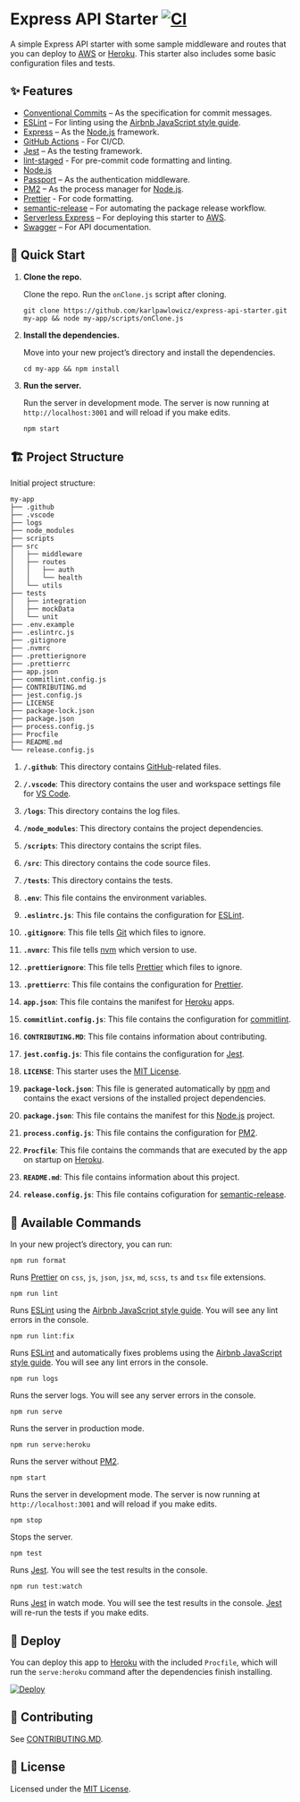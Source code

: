 # Express API Starter [![CI](https://github.com/karlpawlowicz/express-api-starter/actions/workflows/main.yml/badge.svg?branch=main)](https://github.com/karlpawlowicz/express-api-starter/actions/workflows/main.yml)

A simple Express API starter with some sample middleware and routes that you can deploy to [AWS](https://aws.amazon.com/) or [Heroku](https://www.heroku.com/). This starter also includes some basic configuration files and tests.

## ✨ Features

- [Conventional Commits](https://www.conventionalcommits.org/) – As the specification for commit messages.
- [ESLint](https://eslint.org/) – For linting using the [Airbnb JavaScript style guide](https://github.com/airbnb/javascript/tree/master/packages/eslint-config-airbnb).
- [Express](https://expressjs.com/) – As the [Node.js](https://nodejs.org/) framework.
- [GitHub Actions](https://github.com/features/actions) - For CI/CD.
- [Jest](https://jestjs.io/) – As the testing framework.
- [lint-staged](https://github.com/okonet/lint-staged) - For pre-commit code formatting and linting.
- [Node.js](https://nodejs.org/)
- [Passport](http://www.passportjs.org/) – As the authentication middleware.
- [PM2](https://pm2.keymetrics.io/) – As the process manager for [Node.js](https://nodejs.org/).
- [Prettier](https://prettier.io/) - For code formatting.
- [semantic-release](https://github.com/semantic-release/semantic-release) – For automating the package release workflow.
- [Serverless Express](https://github.com/vendia/serverless-express) – For deploying this starter to [AWS](https://aws.amazon.com/).
- [Swagger](https://swagger.io/) – For API documentation.

## 🚀 Quick Start

1. **Clone the repo.**

   Clone the repo. Run the `onClone.js` script after cloning.

   ```shell
   git clone https://github.com/karlpawlowicz/express-api-starter.git my-app && node my-app/scripts/onClone.js
   ```

2. **Install the dependencies.**

   Move into your new project’s directory and install the dependencies.

   ```shell
   cd my-app && npm install
   ```

3. **Run the server.**

   Run the server in development mode. The server is now running at `http://localhost:3001` and will reload if you make edits.

   ```shell
   npm start
   ```

## 🏗️ Project Structure

Initial project structure:

```
my-app
├── .github
├── .vscode
├── logs
├── node_modules
├── scripts
├── src
│   ├── middleware
│   ├── routes
│   │   ├── auth
│   │   └── health
│   └── utils
├── tests
│   ├── integration
│   ├── mockData
│   └── unit
├── .env.example
├── .eslintrc.js
├── .gitignore
├── .nvmrc
├── .prettierignore
├── .prettierrc
├── app.json
├── commitlint.config.js
├── CONTRIBUTING.md
├── jest.config.js
├── LICENSE
├── package-lock.json
├── package.json
├── process.config.js
├── Procfile
├── README.md
└── release.config.js
```

1. **`/.github`**: This directory contains [GitHub](https://github.com/)-related files.

2. **`/.vscode`**: This directory contains the user and workspace settings file for [VS Code](https://code.visualstudio.com/).

3. **`/logs`**: This directory contains the log files.

4. **`/node_modules`**: This directory contains the project dependencies.

5. **`/scripts`**: This directory contains the script files.

6. **`/src`**: This directory contains the code source files.

7. **`/tests`**: This directory contains the tests.

8. **`.env`**: This file contains the environment variables.

9. **`.eslintrc.js`**: This file contains the configuration for [ESLint](https://eslint.org/).

10. **`.gitignore`**: This file tells [Git](https://git-scm.com/) which files to ignore.

11. **`.nvmrc`**: This file tells [nvm](https://github.com/nvm-sh/nvm) which version to use.

12. **`.prettierignore`**: This file tells [Prettier](https://prettier.io/) which files to ignore.

13. **`.prettierrc`**: This file contains the configuration for [Prettier](https://prettier.io/).

14. **`app.json`**: This file contains the manifest for [Heroku](https://www.heroku.com/) apps.

15. **`commitlint.config.js`**: This file contains the configuration for [commitlint](https://commitlint.js.org/).

16. **`CONTRIBUTING.MD`**: This file contains information about contributing.

17. **`jest.config.js`**: This file contains the configuration for [Jest](https://jestjs.io/).

18. **`LICENSE`**: This starter uses the [MIT License](./LICENSE).

19. **`package-lock.json`**: This file is generated automatically by [npm](https://www.npmjs.com/) and contains the exact versions of the installed project dependencies.

20. **`package.json`**: This file contains the manifest for this [Node.js](https://nodejs.org/) project.

21. **`process.config.js`**: This file contains the configuration for [PM2](https://pm2.keymetrics.io/).

22. **`Procfile`**: This file contains the commands that are executed by the app on startup on [Heroku](https://www.heroku.com/).

23. **`README.md`**: This file contains information about this project.

24. **`release.config.js`**: This file contains cofiguration for [semantic-release](https://github.com/semantic-release/semantic-release).

## 🤖 Available Commands

In your new project’s directory, you can run:

```shell
npm run format
```

Runs [Prettier](https://prettier.io/) on `css`, `js`, `json`, `jsx`, `md`, `scss`, `ts` and `tsx` file extensions.

```shell
npm run lint
```

Runs [ESLint](https://eslint.org/) using the [Airbnb JavaScript style guide](https://github.com/airbnb/javascript/tree/master/packages/eslint-config-airbnb). You will see any lint errors in the console.

```shell
npm run lint:fix
```

Runs [ESLint](https://eslint.org/) and automatically fixes problems using the [Airbnb JavaScript style guide](https://github.com/airbnb/javascript/tree/master/packages/eslint-config-airbnb). You will see any lint errors in the console.

```shell
npm run logs
```

Runs the server logs. You will see any server errors in the console.

```shell
npm run serve
```

Runs the server in production mode.

```shell
npm run serve:heroku
```

Runs the server without [PM2](https://pm2.keymetrics.io/).

```shell
npm start
```

Runs the server in development mode. The server is now running at `http://localhost:3001` and will reload if you make edits.

```shell
npm stop
```

Stops the server.

```shell
npm test
```

Runs [Jest](https://jestjs.io/). You will see the test results in the console.

```shell
npm run test:watch
```

Runs [Jest](https://jestjs.io/) in watch mode. You will see the test results in the console. [Jest](https://jestjs.io/) will re-run the tests if you make edits.

## 💫 Deploy

You can deploy this app to [Heroku](https://www.heroku.com/) with the included `Procfile`, which will run the `serve:heroku` command after the dependencies finish installing.

[![Deploy](https://www.herokucdn.com/deploy/button.svg)](https://heroku.com/deploy)

## 🤝 Contributing

See [CONTRIBUTING.MD](./CONTRIBUTING.MD).

## 🧐 License

Licensed under the [MIT License](./LICENSE).
